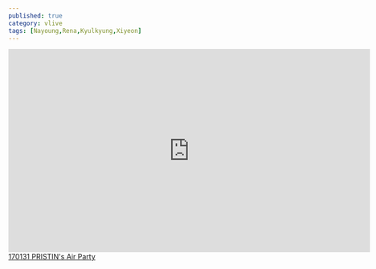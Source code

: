 ```yaml
---
published: true
category: vlive
tags: [Nayoung,Rena,Kyulkyung,Xiyeon]
---
```

<iframe src="http://www.vlive.tv/embed/16891" frameborder="no" scrolling="no" marginwidth="0" marginheight="0" WIDTH="720" HEIGHT="405" allowfullscreen></iframe><br /><a href="" target="_blank">170131 PRISTIN's Air Party</a>